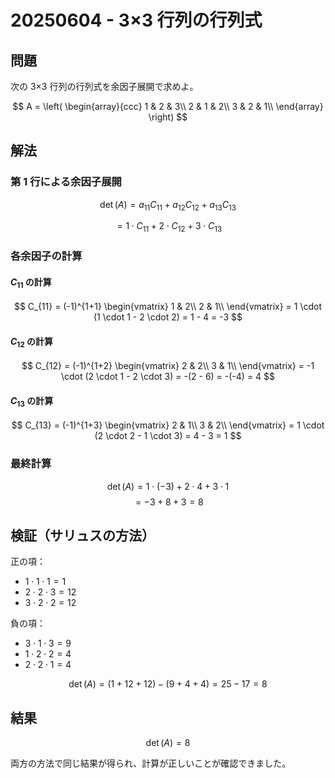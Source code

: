 # 20250604 - 3×3 行列の行列式

## 問題

次の 3×3 行列の行列式を余因子展開で求めよ。

$$
A = \left(
\begin{array}{ccc}
1 & 2 & 3\\
2 & 1 & 2\\
3 & 2 & 1\\
\end{array}
\right)
$$

## 解法

### 第 1 行による余因子展開

$$\det(A) = a_{11}C_{11} + a_{12}C_{12} + a_{13}C_{13}$$

$$= 1 \cdot C_{11} + 2 \cdot C_{12} + 3 \cdot C_{13}$$

### 各余因子の計算

#### $C_{11}$ の計算

$$
C_{11} = (-1)^{1+1} \begin{vmatrix}
1 & 2\\
2 & 1\\
\end{vmatrix} = 1 \cdot (1 \cdot 1 - 2 \cdot 2) = 1 - 4 = -3
$$

#### $C_{12}$ の計算

$$
C_{12} = (-1)^{1+2} \begin{vmatrix}
2 & 2\\
3 & 1\\
\end{vmatrix} = -1 \cdot (2 \cdot 1 - 2 \cdot 3) = -(2 - 6) = -(-4) = 4
$$

#### $C_{13}$ の計算

$$
C_{13} = (-1)^{1+3} \begin{vmatrix}
2 & 1\\
3 & 2\\
\end{vmatrix} = 1 \cdot (2 \cdot 2 - 1 \cdot 3) = 4 - 3 = 1
$$

### 最終計算

$$\det(A) = 1 \cdot (-3) + 2 \cdot 4 + 3 \cdot 1$$
$$= -3 + 8 + 3 = 8$$

## 検証（サリュスの方法）

正の項：

- $1 \cdot 1 \cdot 1 = 1$
- $2 \cdot 2 \cdot 3 = 12$
- $3 \cdot 2 \cdot 2 = 12$

負の項：

- $3 \cdot 1 \cdot 3 = 9$
- $1 \cdot 2 \cdot 2 = 4$
- $2 \cdot 2 \cdot 1 = 4$

$$\det(A) = (1 + 12 + 12) - (9 + 4 + 4) = 25 - 17 = 8$$

## 結果

$$\det(A) = 8$$

両方の方法で同じ結果が得られ、計算が正しいことが確認できました。
